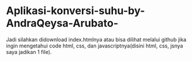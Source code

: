 # Aplikasi-konversi-suhu-by-AndraQeysa-Arubato-

Jadi silahkan didownload index.htmlnya atau bisa dilihat melalui github jika ingin mengetahui code html, css, dan javascriptnya(disini html, css, jsnya saya jadikan 1 file).
